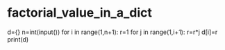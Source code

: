 # factorial_value_in_a_dict
d={}
n=int(input())
for i in range(1,n+1):
  r=1
  for j in range(1,i+1):
    r=r*j
  d[i]=r
print(d)
  
